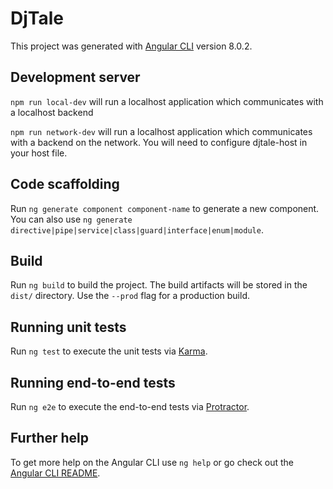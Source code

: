 # DjTale

This project was generated with [Angular CLI](https://github.com/angular/angular-cli) version 8.0.2.

## Development server

`npm run local-dev` will run a localhost application which communicates with a localhost backend

`npm run network-dev` will run a localhost application which communicates with a backend on the network. You will need to configure djtale-host in your host file. 


## Code scaffolding

Run `ng generate component component-name` to generate a new component. You can also use `ng generate directive|pipe|service|class|guard|interface|enum|module`.

## Build

Run `ng build` to build the project. The build artifacts will be stored in the `dist/` directory. Use the `--prod` flag for a production build.

## Running unit tests

Run `ng test` to execute the unit tests via [Karma](https://karma-runner.github.io).

## Running end-to-end tests

Run `ng e2e` to execute the end-to-end tests via [Protractor](http://www.protractortest.org/).

## Further help

To get more help on the Angular CLI use `ng help` or go check out the [Angular CLI README](https://github.com/angular/angular-cli/blob/master/README.md).
